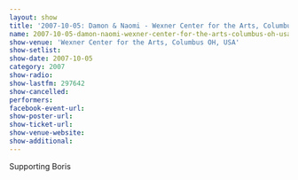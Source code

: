 ```yaml
---
layout: show
title: '2007-10-05: Damon & Naomi - Wexner Center for the Arts, Columbus OH, USA'
name: 2007-10-05-damon-naomi-wexner-center-for-the-arts-columbus-oh-usa
show-venue: 'Wexner Center for the Arts, Columbus OH, USA'
show-setlist: 
show-date: 2007-10-05
category: 2007
show-radio: 
show-lastfm: 297642
show-cancelled: 
performers: 
facebook-event-url: 
show-poster-url: 
show-ticket-url: 
show-venue-website: 
show-additional: 
---
```


Supporting Boris